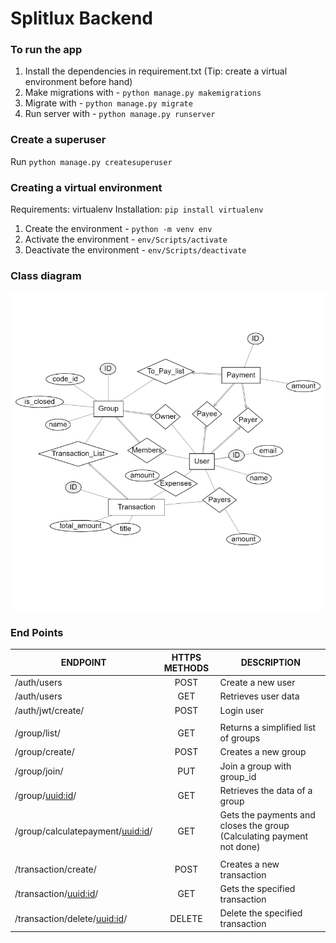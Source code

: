 # Splitlux Backend

### To run the app
1. Install the dependencies in requirement.txt (Tip: create a virtual environment before hand)
2. Make migrations with - `python manage.py makemigrations`
3. Migrate with - `python manage.py migrate`
4. Run server with - `python manage.py runserver`

### Create a superuser
Run `python manage.py createsuperuser`

### Creating a virtual environment
Requirements: virtualenv
Installation: `pip install virtualenv`

1. Create the environment - `python -m venv env`
2. Activate the environment - `env/Scripts/activate`
3. Deactivate the environment - `env/Scripts/deactivate`

### Class diagram
![class diagram](docs/images/erd.png)

### End Points
|ENDPOINT | HTTPS METHODS | DESCRIPTION | 
| ------------- |:-------------:| ------------- |
|/auth/users | POST | Create a new user |
|/auth/users | GET | Retrieves user data |
|/auth/jwt/create/ | POST | Login user |
| | | |
|/group/list/ | GET | Returns a simplified list of groups |
|/group/create/ | POST | Creates a new group |
|/group/join/ | PUT | Join a group with group_id |
|/group/<uuid:id>/ | GET | Retrieves the data of a group |
|/group/calculatepayment/<uuid:id>/ | GET | Gets the payments and closes the group (Calculating payment not done) |
|  |  |  |
|/transaction/create/ | POST | Creates a new transaction |
|/transaction/<uuid:id>/ | GET | Gets the specified transaction |
|/transaction/delete/<uuid:id>/ | DELETE | Delete the specified transaction |


